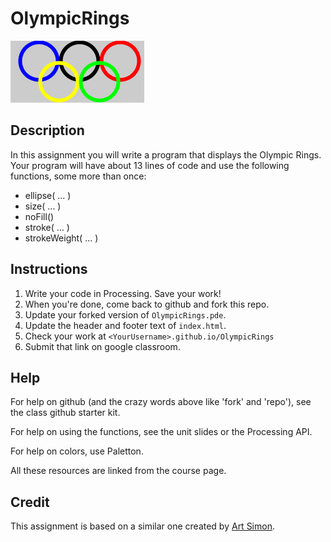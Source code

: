 # OlympicRings

![rings](rings.png)

## Description
In this assignment you will write a program that displays the Olympic Rings. Your program will have about 13 lines of code and use the following functions, some more than once:

* ellipse( ... )
* size( ... )
* noFill()
* stroke( ... )
* strokeWeight( ... )

## Instructions
1. Write your code in Processing. Save your work!
1. When you're done, come back to github and fork this repo.
1. Update your forked version of `OlympicRings.pde`.
1. Update the header and footer text of `index.html`.
1. Check your work at `<YourUsername>.github.io/OlympicRings`
1. Submit that link on google classroom.

## Help
For help on github (and the crazy words above like 'fork' and 'repo'), see the class github starter kit.

For help on using the functions, see the unit slides or the Processing API.

For help on colors, use Paletton.

All these resources are linked from the course page.

## Credit
This assignment is based on a similar one created by [Art Simon](http://apcslowell.github.io).
